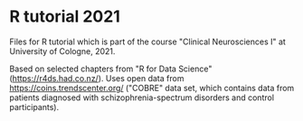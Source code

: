 # R tutorial 2021

Files for R tutorial which is part of the course "Clinical Neurosciences I" at University of Cologne, 2021. 

Based on selected chapters from "R for Data Science" (https://r4ds.had.co.nz/). Uses open data from https://coins.trendscenter.org/ ("COBRE" data set, which contains data from patients diagnosed with schizophrenia-spectrum disorders and control participants).

